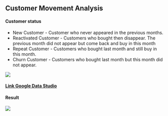 ## Customer Movement Analysis
#### Customer status
* New Customer - Customer who never appeared in the previous months.
* Reactivated Customer - Customers who bought then disappear. The previous month did not appear but come back and buy in this month
* Repeat Customer - Customers who bought last month and still buy in this month.
* Churn Customer - Customers who bought last month but this month did not appear.

![](https://github.com/kittisak-su/BADS7105-CRM-Analytics-and-Intelligence/blob/main/Hw%2010%20%E2%80%93%20Customer%20Movement%20Analysis/Status.JPG)

#### [Link Google Data Studio](https://datastudio.google.com/embed/reporting/4a900eb1-0e39-48a3-9fae-72033a1402d8/page/wwbHC)

#### Result
![](https://github.com/kittisak-su/BADS7105-CRM-Analytics-and-Intelligence/blob/main/Hw%2010%20%E2%80%93%20Customer%20Movement%20Analysis/Customer%20Movement%20Pic.JPG)
